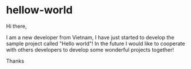 # hellow-world
Hi there,

I am a new developer from Vietnam, I have just started to develop the sample project called "Hello world"! In the future I would like to cooperate with others developers to develop some wonderful projects together!

Thanks
